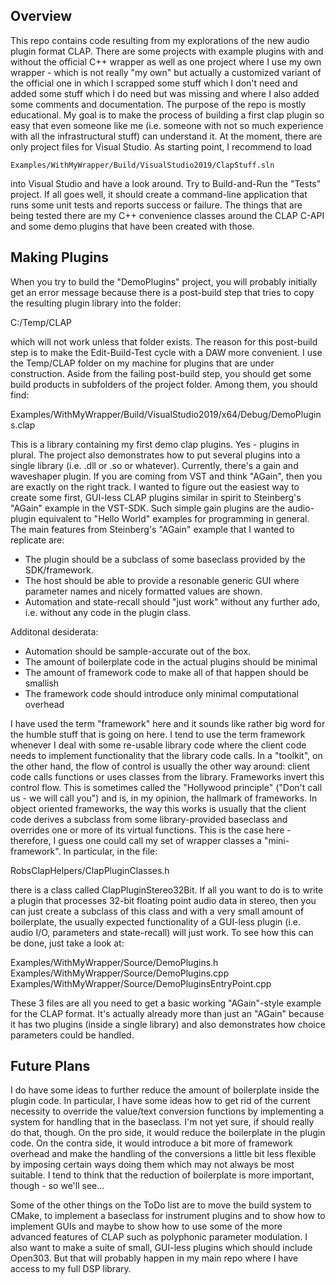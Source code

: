 Overview
--------

This repo contains code resulting from my explorations of the new audio plugin format CLAP. There 
are some projects with example plugins with and without the official C++ wrapper as well as one 
project where I use my own wrapper - which is not really "my own" but actually a customized variant 
of the official one in which I scrapped some stuff which I don't need and added some stuff which I 
do need but was missing and where I also added some comments and documentation. The purpose of the 
repo is mostly educational. My goal is to make the process of building a first clap plugin so easy 
that even someone like me (i.e. someone with not so much experience with all the infrastructural 
stuff) can understand it. At the moment, there are only project files for Visual Studio. As starting
point, I recommend to load

    Examples/WithMyWrapper/Build/VisualStudio2019/ClapStuff.sln

into Visual Studio and have a look around. Try to Build-and-Run the "Tests" project. If all goes 
well, it should create a command-line application that runs some unit tests and reports success or 
failure. The things that are being tested there are my C++ convenience classes around the CLAP C-API 
and some demo plugins that have been created with those.


Making Plugins
--------------

When you try to build the "DemoPlugins" project, you will probably initially get an error message 
because there is a post-build step that tries to copy the resulting plugin library into the folder:
 
  C:/Temp/CLAP  

which will not work unless that folder exists. The reason for this post-build step is to make the 
Edit-Build-Test cycle with a DAW more convenient. I use the Temp/CLAP folder on my machine for 
plugins that are under construction. Aside from the failing post-build step, you should get some 
build products in subfolders of the project folder. Among them, you should find:

  Examples/WithMyWrapper/Build/VisualStudio2019/x64/Debug/DemoPlugins.clap

This is a library containing my first demo clap plugins. Yes - plugins in plural. The project also 
demonstrates how to put several plugins into a single library (i.e. .dll or .so or whatever). 
Currently, there's a gain and waveshaper plugin. If you are coming from VST and think "AGain", then 
you are exactly on the right track. I wanted to figure out the easiest way to create some first, 
GUI-less CLAP plugins similar in spirit to Steinberg's "AGain" example in the VST-SDK. Such simple 
gain plugins are the audio-plugin equivalent to "Hello World" examples for programming in general.
The main features from Steinberg's "AGain" example that I wanted to replicate are:

  - The plugin should be a subclass of some baseclass provided by the SDK/framework.
  - The host should be able to provide a resonable generic GUI where parameter names and nicely 
    formatted values are shown.
  - Automation and state-recall should "just work" without any further ado, i.e. without any code in
    the plugin class.
 
Additonal desiderata:

  - Automation should be sample-accurate out of the box.
  - The amount of boilerplate code in the actual plugins should be minimal
  - The amount of framework code to make all of that happen should be smallish
  - The framework code should introduce only minimal computational overhead

I have used the term "framework" here and it sounds like rather big word for the humble stuff that 
is going on here. I tend to use the term framework whenever I deal with some re-usable library code 
where the client code needs to implement functionality that the library code calls. In a "toolkit",
on the other hand, the flow of control is usually the other way around: client code calls functions 
or uses classes from the library. Frameworks invert this control flow. This is sometimes called the 
"Hollywood principle" ("Don't call us - we will call you") and is, in my opinion, the hallmark of 
frameworks. In object oriented frameworks, the way this works is usually that the client code 
derives a subclass from some library-provided baseclass and overrides one or more of its virtual 
functions. This is the case here - therefore, I guess one could call my set of wrapper classes a 
"mini-framework". In particular, in the file:

  RobsClapHelpers/ClapPluginClasses.h

there is a class called ClapPluginStereo32Bit. If all you want to do is to write a plugin that 
processes 32-bit floating point audio data in stereo, then you can just create a subclass of this
class and with a very small amount of boilerplate, the usually expected functionality of a 
GUI-less plugin (i.e. audio I/O, parameters and state-recall) will just work. To see how this can be 
done, just take a look at:

  Examples/WithMyWrapper/Source/DemoPlugins.h
  Examples/WithMyWrapper/Source/DemoPlugins.cpp
  Examples/WithMyWrapper/Source/DemoPluginsEntryPoint.cpp

These 3 files are all you need to get a basic working "AGain"-style example for the CLAP format. 
It's actually already more than just an "AGain" because it has two plugins (inside a single 
library) and also demonstrates how choice parameters could be handled.


Future Plans
------------

I do have some ideas to further reduce the amount of boilerplate inside the plugin code. In 
particular, I have some ideas how to get rid of the current necessity to override the value/text
conversion functions by implementing a system for handling that in the baseclass. I'm not yet sure,
if should really do that, though. On the pro side, it would reduce the boilerplate in the plugin 
code. On the contra side, it would introduce a bit more of framework overhead and make the handling 
of the conversions a little bit less flexible by imposing certain ways doing them which may not 
always be most suitable. I tend to think that the reduction of boilerplate is more important, 
though - so we'll see...

Some of the other things on the ToDo list are to move the build system to CMake, to implement a 
baseclass for instrument plugins and to show how to implement GUIs and maybe to show how to use some
of the more advanced features of CLAP such as polyphonic parameter modulation. I also want to make a 
suite of small, GUI-less plugins which should include Open303. But that will probably happen in my 
main repo where I have access to my full DSP library.